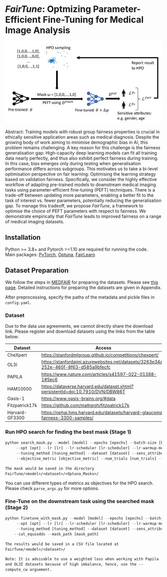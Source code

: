 # *FairTune*: Optmizing Parameter-Efficient Fine-Tuning for Medical Image Analysis

![Fairtune](fairtune_framework.png)  

Abstract: Training models with robust group fairness properties is crucial in ethically sensitive application areas such as medical diagnosis. Despite the growing body of work aiming to minimise demographic bias in AI, this problem remains challenging. A key reason for this challenge is the fairness generalisation gap: High-capacity deep learning models can fit all training data nearly perfectly, and thus also exhibit perfect fairness during training. In this case, bias emerges only during testing when generalisation performance differs across subgroups. This motivates us to take a bi-level optimisation perspective on fair learning: Optimising the learning strategy based on validation fairness. Specifically, we consider the highly effective workflow of adapting pre-trained models to downstream medical imaging tasks using parameter-efficient fine-tuning (PEFT) techniques. There is a trade-off between updating more parameters, enabling a better fit to the task of interest vs. fewer parameters, potentially reducing the generalisation gap. To manage this tradeoff, we propose *FairTune*, a framework to optimise the choice of PEFT parameters with respect to fairness. We demonstrate empirically that *FairTune* leads to improved fairness on a range of medical imaging datasets. 

## Installation
Python >= 3.8+ and Pytorch >=1.10 are required for running the code.  
Main packages: [PyTorch](https://pytorch.org/get-started/locally/), [Optuna](https://optuna.readthedocs.io/en/stable/installation.html), [FairLearn](https://fairlearn.org/v0.9/quickstart.html)


## Dataset Preparation
We follow the steps in [MEDFAIR](https://github.com/ys-zong/MEDFAIR/tree/main) for preparing the datasets. Please see [this page](https://github.com/ys-zong/MEDFAIR/tree/main#data-preprocessing).
Detailed instructions for preparing the datasets are given in Appendix.

After preprocessing, specify the paths of the metadata and pickle files in `config.yaml`.


### Dataset
Due to the data use agreements, we cannot directly share the download link. Please register and download datasets using the links from the table below:

| **Dataset**  | **Access**                                                                                    |
|--------------|-----------------------------------------------------------------------------------------------|
| CheXpert     | https://stanfordmlgroup.github.io/competitions/chexpert/                                      |
| OL3I         | https://stanfordaimi.azurewebsites.net/datasets/3263e34a-252e-460f-8f63-d585a9bfecfc          |
| PAPILA       | https://www.nature.com/articles/s41597-022-01388-1#Sec6                                       |
| HAM10000     | https://dataverse.harvard.edu/dataset.xhtml?persistentId=doi:10.7910/DVN/DBW86T               |
| Oasis-1      | https://www.oasis-brains.org/#data                                                            |
| Fitzpatrick17k | https://github.com/mattgroh/fitzpatrick17k                                                  |
| Harvard-GF3300  |  https://ophai.hms.harvard.edu/datasets/harvard-glaucoma-fairness-3300-samples/            |


### Run HPO search for finding the best mask (Stage 1)
```python
python search_mask.py --model [model] --epochs [epochs] --batch-size [batch-size] \
     --opt [opt] --lr [lr] --lr-scheduler [lr-scheduler] --lr-warmup-method [lr-warmup-method] --lr-warmup-epochs [lr-warmup-epochs] 
     --tuning_method [tuning_method] --dataset [dataset] --sens_attribute [sens_attribute] \
     --objective_metric [objective_metric] --num_trials [num_trials] --disable_storage --disable_checkpointing
```
`The mask would be saved in the directory FairTune/<model>/<dataset>/<Optuna_Masks>/`

You can use different types of metrics as objectives for the HPO search. Please check `parse_args.py` for more options.

### Fine-Tune on the downstream task using the searched mask (Stage 2)
```python
python finetune_with_mask.py --model [model] --epochs [epochs] --batch-size [batch-size] \
     --opt [opt] --lr [lr] --lr-scheduler [lr-scheduler] --lr-warmup-method [lr-warmup-method] --lr-warmup-epochs [lr-warmup-epochs] 
     --tuning_method [tuning_method] --dataset [dataset] --sens_attribute [sens_attribute] \
    --cal_equiodds --mask_path [mask_path]
```
`The results would be saved in a CSV file located at FairTune/<model>/<dataset>/`

`Note: It is advisable to use a weighted loss when working with Papila and OL3I datasets because of high imbalance, hence, use the --compute_cw arguement.`



